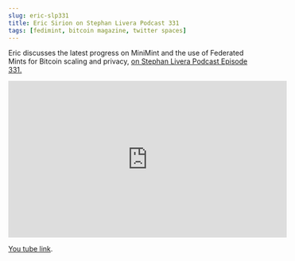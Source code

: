 ```yaml
---
slug: eric-slp331
title: Eric Sirion on Stephan Livera Podcast 331
tags: [fedimint, bitcoin magazine, twitter spaces]
---
```


Eric discusses the latest progress on MiniMint and the use of Federated Mints for Bitcoin scaling and privacy, <a href="https://stephanlivera.com/episode/331/" target="blank">on Stephan Livera Podcast Episode 331.</a>

<iframe width="560" height="315" src="https://www.youtube.com/embed/5KbY4IX0-NQ" title="YouTube video player" frameborder="0" allow="accelerometer; autoplay; clipboard-write; encrypted-media; gyroscope; picture-in-picture" allowfullscreen></iframe>

[You tube link](https://www.youtube.com/watch?v=5KbY4IX0-NQ).